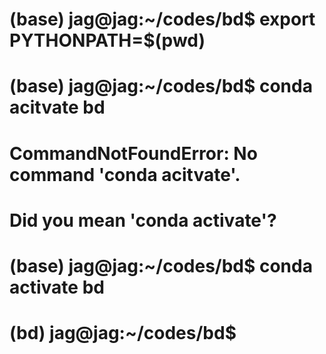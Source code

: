 # (base) jag@jag:~/codes/bd$ export PYTHONPATH=$(pwd)
# (base) jag@jag:~/codes/bd$ conda acitvate bd

# CommandNotFoundError: No command 'conda acitvate'.
# Did you mean 'conda activate'?

# (base) jag@jag:~/codes/bd$ conda activate bd
# (bd) jag@jag:~/codes/bd$ 